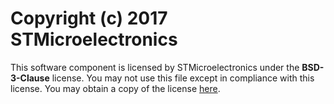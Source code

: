 # Copyright (c) 2017 STMicroelectronics

This software component is licensed by STMicroelectronics under the **BSD-3-Clause** license. You may not use this file except in compliance with this license. You may obtain a copy of the license [here](https://opensource.org/licenses/BSD-3-Clause).